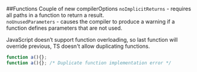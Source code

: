 ##Functions
Couple of new compilerOptions
`noImplicitReturns` - requires all paths in a function to return a result. \
`noUnusedParameters` - causes the compiler to produce a warning if a function defines parameters that are not used.

JavaScript doesn’t support function overloading, so last function will override previous, TS doesn't allow duplicating
functions.
```typescript
function a(){};
function a(){}; /* Duplicate function implementation error */ 
```
